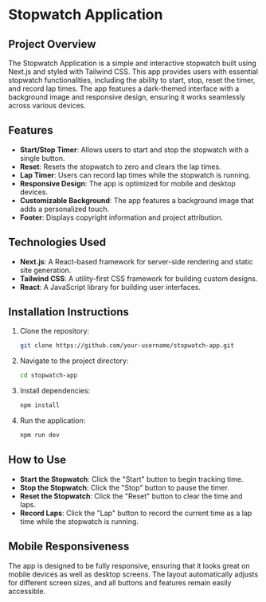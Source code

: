 

# Stopwatch Application

## Project Overview
The Stopwatch Application is a simple and interactive stopwatch built using Next.js and styled with Tailwind CSS. This app provides users with essential stopwatch functionalities, including the ability to start, stop, reset the timer, and record lap times. The app features a dark-themed interface with a background image and responsive design, ensuring it works seamlessly across various devices.

## Features
- **Start/Stop Timer**: Allows users to start and stop the stopwatch with a single button.
- **Reset**: Resets the stopwatch to zero and clears the lap times.
- **Lap Timer**: Users can record lap times while the stopwatch is running.
- **Responsive Design**: The app is optimized for mobile and desktop devices.
- **Customizable Background**: The app features a background image that adds a personalized touch.
- **Footer**: Displays copyright information and project attribution.

## Technologies Used
- **Next.js**: A React-based framework for server-side rendering and static site generation.
- **Tailwind CSS**: A utility-first CSS framework for building custom designs.
- **React**: A JavaScript library for building user interfaces.

## Installation Instructions
1. Clone the repository:
   ```bash
   git clone https://github.com/your-username/stopwatch-app.git
   ```
2. Navigate to the project directory:
   ```bash
   cd stopwatch-app
   ```
3. Install dependencies:
   ```bash
   npm install
   ```
4. Run the application:
   ```bash
   npm run dev
   ```

## How to Use
- **Start the Stopwatch**: Click the "Start" button to begin tracking time.
- **Stop the Stopwatch**: Click the "Stop" button to pause the timer.
- **Reset the Stopwatch**: Click the "Reset" button to clear the time and laps.
- **Record Laps**: Click the "Lap" button to record the current time as a lap time while the stopwatch is running.

## Mobile Responsiveness
The app is designed to be fully responsive, ensuring that it looks great on mobile devices as well as desktop screens. The layout automatically adjusts for different screen sizes, and all buttons and features remain easily accessible.
